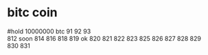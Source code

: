 # bitc coin


#hold 10000000 btc  91 
92  93  
812 soon 814
816
818
819
ok 820
821
822
823
825
826
827
828
829  
830
831  
